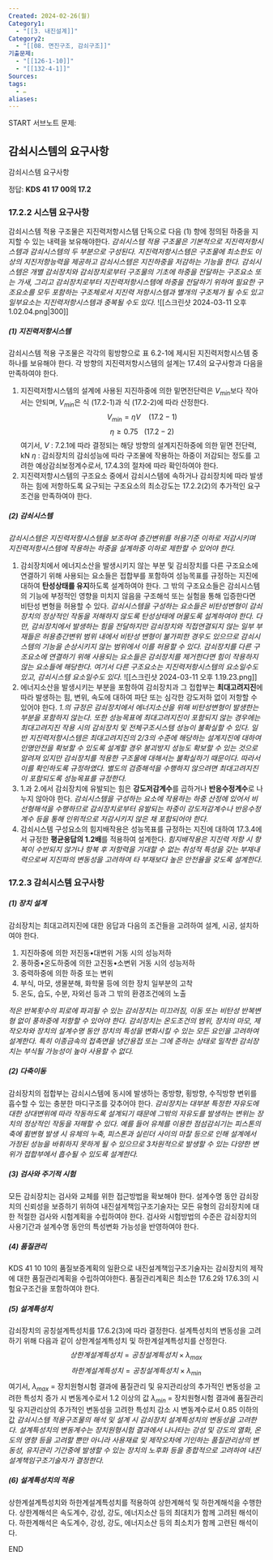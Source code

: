 ```yaml
---
Created: 2024-02-26(월)
Category1:
  - "[[3. 내진설계]]"
Category2:
  - "[[08. 면진구조, 감쇠구조]]"
기출문제:
  - "[[126-1-10]]"
  - "[[132-4-1]]"
Sources: 
tags:
  - ✏️
aliases:
---
```

START
서브노트
문제:  
## 감쇠시스템의 요구사항 
감쇠시스템 요구사항

정답: 
**KDS 41 17 00의 17.2**
### 17.2.2 시스템 요구사항
감쇠시스템 적용 구조물은 지진력저항시스템 단독으로 다음 (1) 항에 정의된 하중을 지지할 수 있는 내력을 보유해야한다.
*감쇠시스템 적용 구조물은 기본적으로 지진력저항시스템과 감쇠시스템의 두 부분으로 구성된다. 지진력저항시스템은 구조물에 최소한도 이상의 지진저항능력을 제공하고 감쇠시스템은 지진하중을 저감하는 기능을 한다. 감쇠시스템은 개별 감쇠장치와 감쇠장치로부터 구조물의 기초에 하중을 전달하는 구조요소 또는 가새, 그리고 감쇠장치로부터 지진력저항시스템에 하중을 전달하기 위하여 필요한 구조요소를 모두 포함하는 구조체로서 지진력 저항시스템과 별개의 구조체가 될 수도 있고 일부요소는 지진력저항시스템과 중복될 수도 있다.*
![[스크린샷 2024-03-11 오후 1.02.04.png|300]]
##### (1) 지진력저항시스템
감쇠시스템 적용 구조물은 각각의 횡방향으로 표 6.2-1에 제시된 지진력저항시스템 중 하나를 보유해야 한다. 각 방향의 지진력저항시스템의 설계는 17.4의 요구사항과 다음을 만족하여야 한다.
1. 지진력저항시스템의 설계에 사용된 지진하중에 의한 밑면전단력은 $V_{min}$보다 작아서는 안되며, $V_{min}$은 식 (17.2-1)과 식 (17.2-2)에 따라 산정한다.
   $$ V_{min} = \eta V ~~~~ (17.2-1)$$ $$  \eta \geq 0.75 ~~~ (17.2-2) $$ 여기서,
   $V$ : 7.2.1에 따라 결정되는 해당 방향의 설계지진하중에 의한 밑면 전단력, kN
   $\eta$ : 감쇠장치의 감쇠성능에 따라 구조물에 작용하는 하중이 저감되는 정도를 고려한 예상감쇠보정계수로서, 17.4.3의 절차에 따라 확인하여야 한다.
2. 지진력저항시스템의 구조요소 중에서 감쇠시스템에 속하거나 감쇠장치에 따라 발생하는 힘에 저항하도록 요구되는 구조요소의 최소강도는 17.2.2(2)의 추가적인 요구조건을 만족하여야 한다.
##### (2) 감쇠시스템
*감쇠시스템은 지진력저항시스템을 보조하여 층간변위를 허용기준 이하로 저감시키며 지진력저항시스템에 작용하는 하중을 설계하중 이하로 제한할 수 있어야 한다.*
1. 감쇠장치에서 에너지소산을 발생시키지 않는 부분 및 감쇠장치를 다른 구조요소에 연결하기 위해 사용되는 요소들은 접합부를 포함하여 성능목표를 규정하는 지진에 대하여 **탄성상태를 유지**하도록 설계하여야 한다. 그 밖의 구조요소들은 감쇠시스템의 기능에 부정적인 영향을 미치지 않음을 구조해석 또는 실험을 통해 입증한다면 비탄성 변형을 허용할 수 있다.
   *감쇠시스템을 구성하는 요소들은 비탄성변형이 감쇠장치의 정상적인 작동을 저해하지 않도록 탄성상태에 머물도록 설계하여야 한다. 다만, 감쇠장치에서 발생하는 힘을 전달하지만 감쇠장치와 직접연결되지 않는 일부 부재들은 허용층간변위 범위 내에서 비탄성 변형이 불가피한 경우도 있으므로 감쇠시스템의 기능을 손상시키지 않는 범위에서 이를 허용할 수 있다. 감쇠장치를 다른 구조요소에 연결하기 위해 사용되는 요소들은 감쇠장치를 제거한다면 힘이 작용하지 않는 요소들에 해당한다. 여기서 다른 구조요소는 지진력저항시스템의 요소일수도 있고, 감쇠시스템 요소일수도 있다.*
   ![[스크린샷 2024-03-11 오후 1.19.23.png]]
2. 에너지소산을 발생시키는 부분을 포함하여 감쇠장치과 그 접합부는 **최대고려지진**에 따라 발생하는 힘, 변위, 속도에 대하여 파단 또는 심각한 강도저하 없이 저항할 수 있어야 한다.
   *1.의 규정은 감쇠장치에서 에너지소산을 위해 비탄성변형이 발생한는 부분을 포함하지 않는다. 또한 성능목표에 최대고려지진이 포함되지 않는 경우에는 최대고려지진 작용 시의 감쇠장치 및 전체구조시스템 성능이 불확실할 수 있다. 일반 지진력저항시스템은 최대고려지진의 2/3의 수준에 해당하는 설계지진에 대하여 인명안전을 확보할 수 있도록 설계할 경우 붕괴방지 성능도 확보할 수 있는 것으로 알려져 있지만 감쇠장치를 적용한 구조물에 대해서는 불확실하기 때문이다. 따라서 이를 확인하도록 규정하였다. 별도의 검증해석을 수행하지 않으려면 최대고려지진이 포함되도록 성능목표를 규정한다.*
3. 1.과 2.에서 감쇠장치에 유발되는 힘은 **강도저감계수**를 곱하거나 **반응수정계수**로 나누지 않아야 한다.
   *감쇠시스템을 구성하는 요소에 작용하는 하중 산정에 있어서 비선형해석을 수행하므로 감쇠장치로부터 유발되는 하중이 강도저감계수나 반응수정계수 등을 통해 인위적으로 저감시키지 않은 채 포함되어야 한다.*
4. 감쇠시스템 구성요소의 힘지배작용은 성능목표를 규정하는 지진에 대하여 17.3.4에서 규정한 **평균응답의 1.2배**를 적용하여 설계한다.
   *힘지배작용은 지진력 저항 시 항복이 수반되지 않거나 항복 후 저항력을 기대할 수 없는 취성적 특성을 갖는 부재내력으로써 지진파의 변동성을 고려하여 타 부재보다 높은 안전율을 갖도록 설계한다.*


### 17.2.3 감쇠시스템 요구사항

##### (1) 장치 설계
감쇠장치는 최대고려지진에 대한 응답과 다음의 조건들을 고려하여 설계, 시공, 설치하여야 한다.
1. 지진하중에 의한 저진동•대변위 거동 시의 성능저하
2. 풍하중•온도하중에 의한 고진동•소변위 거동 시의 성능저하
3. 중력하중에 의한 하중 또는 변위
4. 부식, 마모, 생물분해, 화학물 등에 의한 장치 일부분의 고착
5. 온도, 습도, 수분, 자외선 등과 그 밖의 환경조건에의 노출
   
*적은 반복횟수의 피로에 파괴될 수 있는 감쇠장치는 미끄러짐, 이동 또는 비탄성 반복변형 없이 풍하중에 저항할 수 있어야 한다. 감쇠장치는 온도조건의 범위, 장치의 마모, 제작오차와 장치의 설계수명 동안 장치의 특성을 변화시킬 수 있는 모든 요인을 고려하여 설계한다. 특히 이종금속의 접촉면을 냉간용접 또는 그에 준하는 상태로 밀착한 감쇠장치는 부식될 가능성이 높아 사용할 수 없다.*
##### (2) 다축이동
감쇠장치의 접합부는 감쇠시스템에 동시에 발생하는 종방향, 횡방향, 수직방향 변위를 흡수할 수 있는 충분한 마디구조를 갖추어야 한다.
*감쇠장치는 대부분 특정한 자유도에 대한 상대변위에 따라 작동하도록 설계되기 때문에 그밖의 자유도를 발생하는 변위는 장치의 정상적인 작동을 저해할 수 있다. 예를 들어 유체를 이용한 점섬감쇠기는 피스톤의 축에 휨변형 발생 시 유체의 누축, 피스톤과 실린더 사이의 마찰 등으로 인해 설계에서 가정된 성능을 바휘하지 못하게 될 수 있으므로 3차원적으로 발생할 수 있는 다양한 변위가 접합부에서 흡수될 수 있도록 설계한다.*
##### (3) 검사와 주기적 시험
모든 감쇠장치는 검사와 교체를 위한 접근방법을 확보해야 한다. 설계수명 동안 감쇠장치의 신뢰성을 보증하기 위하여 내진설게책임구조기술자는 모든 유형의 감쇠장치에 대한 적절한 검사와 시험계획을 수립하여야 한다. 검사와 시험방법의 수준은 감쇠장치의 사용기간과 설계수명 동안의 특성변화 가능성을 반영하여야 한다.
##### (4) 품질관리
KDS 41 10 10의 품질보증계획의 일환으로 내진설계책임구조기술자는 감쇠장치의 제작에 대한 품질관리계획을 수립하여야한다. 품질관리계획은 최소한 17.6.2와 17.6.3의 시험요구조건을 포함하여야 한다.
##### (5) 설계특성치
감쇠장치의 공칭설계특성치를 17.6.2(3)에 따라 결정한다. 설계특성치의 변동성을 고려하기 위해 다음과 같이 상한계설계특성치 및 하한계설계특성치를 산정한다.
$$ 상한계설계특성치=공칭설계특성치 × \lambda_{max}$$
$$ 하한계설계특성치=공칭설계특성치 × \lambda_{min}$$
여기서,
$\lambda_{max}$ = 장치원형시험 결과에 품질관리 및 유지관리상의 추가적인 변동성을 고려한 특성치 증가 시 변동계수로서 1.2 이상의 값
$\lambda_{min}$ = 장치원형시험 결과에 품질관리 및 유지관리상의 추가적인 변동성을 고려한 특성치 감소 시 변동계수로서 0.85 이하의 값
*감쇠시스템 적용구조물의 해석 및 설계 시 감쇠장치 설계특성치의 변동성을 고려한다. 설계특성치의 변동계수는 장치원형시험 결과에서 나나타는 강성 및 강도의 열화, 온도의 영향 등을 고려할 뿐만 아니라 사용재료 및 제작오차에 기인하는 품질관리상의 변동성, 유지관리 기간중에 발생할 수 있는 장치의 노후화 등을 종합적으로 고려하여 내진설계책임구조기술자가 결정한다.*
##### (6) 설계특성치의 적용
상한계설계특성치와 하한계설계특성치를 적용하여 상한계해석 및 하한계해석을 수행한다. 상한계해석은 속도계수, 강성, 강도, 에너지소산 등의 최대치가 함께 고려된 해석이다. 하한계해석은 속도계수, 강성, 강도, 에너지소산 등의 최소치가 함께 고련된 해석이다.

<!--ID: 1709087927352-->
END

